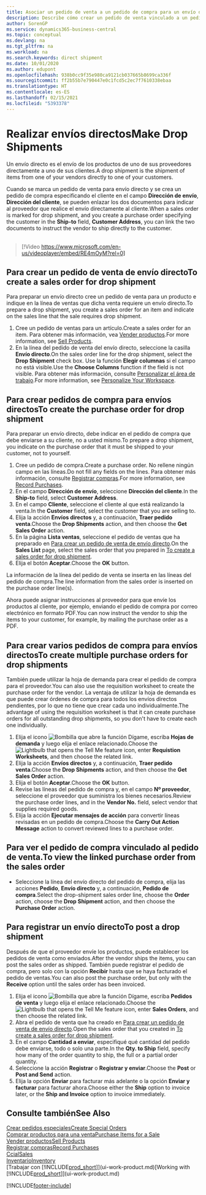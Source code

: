 ```yaml
---
title: Asociar un pedido de venta a un pedido de compra para un envío directo | Documentos de Microsoft
description: Describe cómo crear un pedido de venta vinculado a un pedido de compra para habilitar el envío directo del proveedor al cliente.
author: SorenGP
ms.service: dynamics365-business-central
ms.topic: conceptual
ms.devlang: na
ms.tgt_pltfrm: na
ms.workload: na
ms.search.keywords: direct shipment
ms.date: 10/01/2020
ms.author: edupont
ms.openlocfilehash: 938b0cc9f35e980ca9121cb037665b8699ca336f
ms.sourcegitcommit: ff2b55b7e790447e0c1fcd5c2ec7f7610338ebaa
ms.translationtype: HT
ms.contentlocale: es-ES
ms.lasthandoff: 02/15/2021
ms.locfileid: "5393378"
---
```

# <a name="make-drop-shipments"></a><span data-ttu-id="26361-103">Realizar envíos directos</span><span class="sxs-lookup"><span data-stu-id="26361-103">Make Drop Shipments</span></span>

<span data-ttu-id="26361-104">Un envío directo es el envío de los productos de uno de sus proveedores directamente a uno de sus clientes.</span><span class="sxs-lookup"><span data-stu-id="26361-104">A drop shipment is the shipment of items from one of your vendors directly to one of your customers.</span></span>

<span data-ttu-id="26361-105">Cuando se marca un pedido de venta para envío directo y se crea un pedido de compra especificando el cliente en el campo **Dirección de envío**, **Dirección del cliente**, se pueden enlazar los dos documentos para indicar al proveedor que realice el envío directamente al cliente.</span><span class="sxs-lookup"><span data-stu-id="26361-105">When a sales order is marked for drop shipment, and you create a purchase order specifying the customer in the **Ship-to** field, **Customer Address**, you can link the two documents to instruct the vendor to ship directly to the customer.</span></span>
<br><br>  
  
> [!Video https://www.microsoft.com/en-us/videoplayer/embed/RE4mOyM?rel=0]

## <a name="to-create-a-sales-order-for-drop-shipment"></a><span data-ttu-id="26361-106">Para crear un pedido de venta de envío directo</span><span class="sxs-lookup"><span data-stu-id="26361-106">To create a sales order for drop shipment</span></span>

<span data-ttu-id="26361-107">Para preparar un envío directo cree un pedido de venta para un producto e indique en la línea de ventas que dicha venta requiere un envío directo.</span><span class="sxs-lookup"><span data-stu-id="26361-107">To prepare a drop shipment, you create a sales order for an item and indicate on the sales line that the sale requires drop shipment.</span></span>

1. <span data-ttu-id="26361-108">Cree un pedido de ventas para un artículo.</span><span class="sxs-lookup"><span data-stu-id="26361-108">Create a sales order for an item.</span></span> <span data-ttu-id="26361-109">Para obtener más información, vea [Vender productos](sales-how-sell-products.md).</span><span class="sxs-lookup"><span data-stu-id="26361-109">For more information, see [Sell Products](sales-how-sell-products.md).</span></span>
2. <span data-ttu-id="26361-110">En la línea del pedido de venta del envío directo, seleccione la casilla **Envío directo**.</span><span class="sxs-lookup"><span data-stu-id="26361-110">On the sales order line for the drop shipment, select the **Drop Shipment** check box.</span></span> <span data-ttu-id="26361-111">Use la función **Elegir columnas** si el campo no está visible.</span><span class="sxs-lookup"><span data-stu-id="26361-111">Use the **Choose Columns** function if the field is not visible.</span></span> <span data-ttu-id="26361-112">Para obtener más información, consulte [Personalizar el área de trabajo](ui-personalization-user.md).</span><span class="sxs-lookup"><span data-stu-id="26361-112">For more information, see [Personalize Your Workspace](ui-personalization-user.md).</span></span>

## <a name="to-create-the-purchase-order-for-drop-shipment"></a><span data-ttu-id="26361-113">Para crear pedidos de compra para envíos directos</span><span class="sxs-lookup"><span data-stu-id="26361-113">To create the purchase order for drop shipment</span></span>

<span data-ttu-id="26361-114">Para preparar un envío directo, debe indicar en el pedido de compra que debe enviarse a su cliente, no a usted mismo.</span><span class="sxs-lookup"><span data-stu-id="26361-114">To prepare a drop shipment, you indicate on the purchase order that it must be shipped to your customer, not to yourself.</span></span>

1. <span data-ttu-id="26361-115">Cree un pedido de compra.</span><span class="sxs-lookup"><span data-stu-id="26361-115">Create a purchase order.</span></span> <span data-ttu-id="26361-116">No rellene ningún campo en las líneas.</span><span class="sxs-lookup"><span data-stu-id="26361-116">Do not fill any fields on the lines.</span></span> <span data-ttu-id="26361-117">Para obtener más información, consulte [Registrar compras](purchasing-how-record-purchases.md).</span><span class="sxs-lookup"><span data-stu-id="26361-117">For more information, see [Record Purchases](purchasing-how-record-purchases.md).</span></span>
2. <span data-ttu-id="26361-118">En el campo **Dirección de envío**, seleccione **Dirección del cliente**.</span><span class="sxs-lookup"><span data-stu-id="26361-118">In the **Ship-to** field, select **Customer Address**.</span></span>
3. <span data-ttu-id="26361-119">En el campo **Cliente**, seleccione el cliente al que está realizando la venta.</span><span class="sxs-lookup"><span data-stu-id="26361-119">In the **Customer** field, select the customer that you are selling to.</span></span>
4. <span data-ttu-id="26361-120">Elija la acción **Envíos directos** y, a continuación, **Traer pedido venta**.</span><span class="sxs-lookup"><span data-stu-id="26361-120">Choose the **Drop Shipments** action, and then choose the **Get Sales Order** action.</span></span>
5. <span data-ttu-id="26361-121">En la página **Lista ventas**, seleccione el pedido de ventas que ha preparado en [Para crear un pedido de venta de envío directo](sales-how-drop-shipment.md#to-create-a-sales-order-for-drop-shipment).</span><span class="sxs-lookup"><span data-stu-id="26361-121">On the **Sales List** page, select the sales order that you prepared in [To create a sales order for drop shipment](sales-how-drop-shipment.md#to-create-a-sales-order-for-drop-shipment).</span></span>
6. <span data-ttu-id="26361-122">Elija el botón **Aceptar**.</span><span class="sxs-lookup"><span data-stu-id="26361-122">Choose the **OK** button.</span></span>

<span data-ttu-id="26361-123">La información de la línea del pedido de venta se inserta en las líneas del pedido de compra.</span><span class="sxs-lookup"><span data-stu-id="26361-123">The line information from the sales order is inserted on the purchase order line(s).</span></span>

<span data-ttu-id="26361-124">Ahora puede asignar instrucciones al proveedor para que envíe los productos al cliente, por ejemplo, enviando el pedido de compra por correo electrónico en formato PDF.</span><span class="sxs-lookup"><span data-stu-id="26361-124">You can now instruct the vendor to ship the items to your customer, for example, by mailing the purchase order as a PDF.</span></span>     

## <a name="to-create-multiple-purchase-orders-for-drop-shipments"></a><span data-ttu-id="26361-125">Para crear varios pedidos de compra para envíos directos</span><span class="sxs-lookup"><span data-stu-id="26361-125">To create multiple purchase orders for drop shipments</span></span>

<span data-ttu-id="26361-126">También puede utilizar la hoja de demanda para crear el pedido de compra para el proveedor.</span><span class="sxs-lookup"><span data-stu-id="26361-126">You can also use the requisition worksheet to create the purchase order for the vendor.</span></span> <span data-ttu-id="26361-127">La ventaja de utilizar la hoja de demanda es que puede crear órdenes de compra para todos los envíos directos pendientes, por lo que no tiene que crear cada uno individualmente.</span><span class="sxs-lookup"><span data-stu-id="26361-127">The advantage of using the requisition worksheet is that it can create purchase orders for all outstanding drop shipments, so you don't have to create each one individually.</span></span>

1. <span data-ttu-id="26361-128">Elija el icono ![Bombilla que abre la función Dígame](media/ui-search/search_small.png "Dígame qué desea hacer"), escriba **Hojas de demanda** y luego elija el enlace relacionado.</span><span class="sxs-lookup"><span data-stu-id="26361-128">Choose the ![Lightbulb that opens the Tell Me feature](media/ui-search/search_small.png "Tell me what you want to do") icon, enter **Requistion Worksheets**, and then choose the related link.</span></span>
2. <span data-ttu-id="26361-129">Elija la acción **Envíos directos** y, a continuación, **Traer pedido venta**.</span><span class="sxs-lookup"><span data-stu-id="26361-129">Choose the **Drop Shipments** action, and then choose the **Get Sales Order** action.</span></span>
3. <span data-ttu-id="26361-130">Elija el botón **Aceptar**.</span><span class="sxs-lookup"><span data-stu-id="26361-130">Choose the **OK** button.</span></span>
4. <span data-ttu-id="26361-131">Revise las líneas del pedido de compra y, en el campo **Nº proveedor**, seleccione el proveedor que suministra los bienes necesarios.</span><span class="sxs-lookup"><span data-stu-id="26361-131">Review the purchase order lines, and in the **Vendor No.** field, select vendor that supplies required goods.</span></span> 
5. <span data-ttu-id="26361-132">Elija la acción **Ejecutar mensajes de acción** para convertir líneas revisadas en un pedido de compra.</span><span class="sxs-lookup"><span data-stu-id="26361-132">Choose the **Carry Out Action Message** action to convert reviewed lines to a purchase order.</span></span>

## <a name="to-view-the-linked-purchase-order-from-the-sales-order"></a><span data-ttu-id="26361-133">Para ver el pedido de compra vinculado al pedido de venta.</span><span class="sxs-lookup"><span data-stu-id="26361-133">To view the linked purchase order from the sales order</span></span>

* <span data-ttu-id="26361-134">Seleccione la línea del envío directo del pedido de compra, elija las acciones **Pedido**, **Envío directo** y, a continuación, **Pedido de compra**.</span><span class="sxs-lookup"><span data-stu-id="26361-134">Select the drop-shipment sales order line, choose the **Order** action, choose the **Drop Shipment** action, and then choose the **Purchase Order** action.</span></span>

## <a name="to-post-a-drop-shipment"></a><span data-ttu-id="26361-135">Para registrar un envío directo</span><span class="sxs-lookup"><span data-stu-id="26361-135">To post a drop shipment</span></span>

<span data-ttu-id="26361-136">Después de que el proveedor envíe los productos, puede establecer los pedidos de venta como enviados.</span><span class="sxs-lookup"><span data-stu-id="26361-136">After the vendor ships the items, you can post the sales order as shipped.</span></span> <span data-ttu-id="26361-137">También puede registrar el pedido de compra, pero solo con la opción **Recibir** hasta que se haya facturado el pedido de ventas.</span><span class="sxs-lookup"><span data-stu-id="26361-137">You can also post the purchase order, but only with the **Receive** option until the sales order has been invoiced.</span></span>

1. <span data-ttu-id="26361-138">Elija el icono ![Bombilla que abre la función Dígame](media/ui-search/search_small.png "Dígame qué desea hacer"), escriba **Pedidos de venta** y luego elija el enlace relacionado.</span><span class="sxs-lookup"><span data-stu-id="26361-138">Choose the ![Lightbulb that opens the Tell Me feature](media/ui-search/search_small.png "Tell me what you want to do") icon, enter **Sales Orders**, and then choose the related link.</span></span>
2. <span data-ttu-id="26361-139">Abra el pedido de venta que ha creado en [Para crear un pedido de venta de envío directo](#to-create-a-sales-order-for-drop-shipment).</span><span class="sxs-lookup"><span data-stu-id="26361-139">Open the sales order that you created in [To create a sales order for drop shipment](#to-create-a-sales-order-for-drop-shipment).</span></span>
3. <span data-ttu-id="26361-140">En el campo **Cantidad a enviar**, especifiqué qué cantidad del pedido debe enviarse, todo o solo una parte.</span><span class="sxs-lookup"><span data-stu-id="26361-140">In the **Qty. to Ship** field, specify how many of the order quantity to ship, the full or a partial order quantity.</span></span>
4. <span data-ttu-id="26361-141">Seleccione la acción **Registrar** o **Registrar y enviar**.</span><span class="sxs-lookup"><span data-stu-id="26361-141">Choose the **Post** or **Post and Send** action.</span></span>
5. <span data-ttu-id="26361-142">Elija la opción **Enviar** para facturar más adelante o la opción **Enviar y facturar** para facturar ahora.</span><span class="sxs-lookup"><span data-stu-id="26361-142">Choose either the **Ship** option to invoice later, or the **Ship and Invoice** option to invoice immediately.</span></span>

## <a name="see-also"></a><span data-ttu-id="26361-143">Consulte también</span><span class="sxs-lookup"><span data-stu-id="26361-143">See Also</span></span>

[<span data-ttu-id="26361-144">Crear pedidos especiales</span><span class="sxs-lookup"><span data-stu-id="26361-144">Create Special Orders</span></span>](sales-how-to-create-special-orders.md)  
[<span data-ttu-id="26361-145">Comprar productos para una venta</span><span class="sxs-lookup"><span data-stu-id="26361-145">Purchase Items for a Sale</span></span>](purchasing-how-purchase-products-sale.md)  
[<span data-ttu-id="26361-146">Vender productos</span><span class="sxs-lookup"><span data-stu-id="26361-146">Sell Products</span></span>](sales-how-sell-products.md)  
[<span data-ttu-id="26361-147">Registrar compras</span><span class="sxs-lookup"><span data-stu-id="26361-147">Record Purchases</span></span>](purchasing-how-record-purchases.md)  
[<span data-ttu-id="26361-148">Ccial</span><span class="sxs-lookup"><span data-stu-id="26361-148">Sales</span></span>](sales-manage-sales.md)  
[<span data-ttu-id="26361-149">Inventario</span><span class="sxs-lookup"><span data-stu-id="26361-149">Inventory</span></span>](inventory-manage-inventory.md)  
<span data-ttu-id="26361-150">[Trabajar con [!INCLUDE[prod_short](includes/prod_short.md)]](ui-work-product.md)</span><span class="sxs-lookup"><span data-stu-id="26361-150">[Working with [!INCLUDE[prod_short](includes/prod_short.md)]](ui-work-product.md)</span></span>


[!INCLUDE[footer-include](includes/footer-banner.md)]